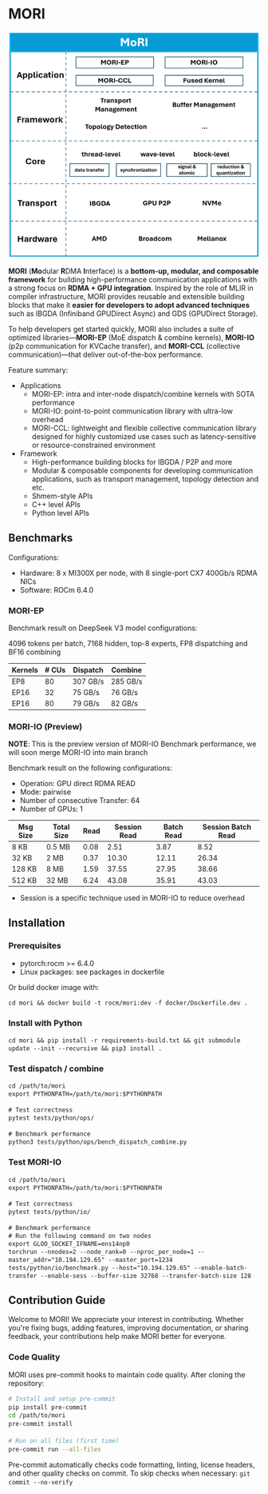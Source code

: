 # MORI

<img src="docs/mori_arch_20250819_v0.png">

**MORI** (**Mo**dular **R**DMA **I**nterface) is a **bottom-up, modular, and composable framework** for building high-performance communication applications with a strong focus on **RDMA + GPU integration**. Inspired by the role of MLIR in compiler infrastructure, MORI provides reusable and extensible building blocks that make it **easier for developers to adopt advanced techniques** such as IBGDA (Infiniband GPUDirect Async) and GDS (GPUDirect Storage).

To help developers get started quickly, MORI also includes a suite of optimized libraries—**MORI-EP** (MoE dispatch & combine kernels), **MORI-IO** (p2p communication for KVCache transfer), and **MORI-CCL** (collective communication)—that deliver out-of-the-box performance.

Feature summary:
- Applications
    - MORI-EP: intra and inter-node dispatch/combine kernels with SOTA performance
    - MORI-IO: point-to-point communication library with ultra-low overhead
    - MORI-CCL: lightweight and flexible collective communication library designed for highly customized use cases such as latency-sensitive or resource-constrained environment
- Framework
    - High-performance building blocks for IBGDA / P2P and more​
    - Modular & composable components for developing communication applications, such as transport management, topology detection and etc.
    - Shmem-style APIs
    - C++ level APIs
    - Python level APIs

## Benchmarks

Configurations:
- Hardware: 8 x MI300X per node, with 8 single-port CX7 400Gb/s RDMA NICs
- Software: ROCm 6.4.0

### MORI-EP

Benchmark result on DeepSeek V3 model configurations:

4096 tokens per batch, 7168 hidden, top-8 experts, FP8 dispatching and BF16 combining

| **Kernels**| **# CUs**| **Dispatch** | **Combine** |
|------------|----------|--------------|-------------|
|EP8         | 80       | 307 GB/s     | 285 GB/s    |
|EP16        | 32       | 75 GB/s      | 76 GB/s     |
|EP16        | 80       | 79 GB/s      | 82 GB/s     |


### MORI-IO (Preview)

**NOTE**: This is the preview version of MORI-IO Benchmark performance, we will soon merge MORI-IO into main branch

Benchmark result on the following configurations:
- Operation: GPU direct RDMA READ
- Mode: pairwise
- Number of consecutive Transfer: 64
- Number of GPUs: 1

| **Msg Size** | **Total Size** | **Read** | **Session Read** | **Batch Read** | **Session Batch Read** |
|-|-|-|-|-|-|
8 KB | 0.5 MB | 0.08 | 2.51 | 3.87 | 8.52 |
32 KB | 2 MB | 0.37 | 10.30 | 12.11 | 26.34 |
128 KB | 8 MB | 1.59 | 37.55 | 27.95 | 38.66 |
512 KB | 32 MB | 6.24 | 43.08 | 35.91 | 43.03 |

- Session is a specific technique used in MORI-IO to reduce overhead

## Installation

### Prerequisites

- pytorch:rocm >= 6.4.0
- Linux packages: see packages in dockerfile

Or build docker image with:
```
cd mori && docker build -t rocm/mori:dev -f docker/Dockerfile.dev .
```

### Install with Python
```
cd mori && pip install -r requirements-build.txt && git submodule update --init --recursive && pip3 install .
```

### Test dispatch / combine
```
cd /path/to/mori
export PYTHONPATH=/path/to/mori:$PYTHONPATH

# Test correctness
pytest tests/python/ops/

# Benchmark performance
python3 tests/python/ops/bench_dispatch_combine.py
```

### Test MORI-IO
```
cd /path/to/mori
export PYTHONPATH=/path/to/mori:$PYTHONPATH

# Test correctness
pytest tests/python/io/

# Benchmark performance
# Run the following command on two nodes
export GLOO_SOCKET_IFNAME=ens14np0
torchrun --nnodes=2 --node_rank=0 --nproc_per_node=1 --master_addr="10.194.129.65" --master_port=1234 tests/python/io/benchmark.py --host="10.194.129.65" --enable-batch-transfer --enable-sess --buffer-size 32768 --transfer-batch-size 128
```

## Contribution Guide

Welcome to MORI! We appreciate your interest in contributing. Whether you're fixing bugs, adding features, improving documentation, or sharing feedback, your contributions help make MORI better for everyone.

### Code Quality

MORI uses pre-commit hooks to maintain code quality. After cloning the repository:

```bash
# Install and setup pre-commit
pip install pre-commit
cd /path/to/mori
pre-commit install

# Run on all files (first time)
pre-commit run --all-files
```

Pre-commit automatically checks code formatting, linting, license headers, and other quality checks on commit. To skip checks when necessary: `git commit --no-verify`
